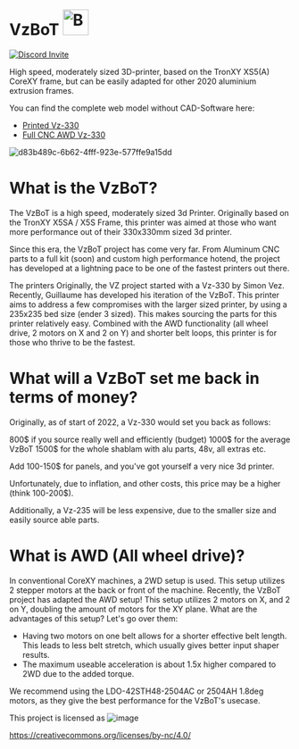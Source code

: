 # VzBoT  <a href='https://ko-fi.com/vez3d' target='_blank'><img height='46' style='border:0px;height:46px;' src='https://az743702.vo.msecnd.net/cdn/kofi3.png?v=0' border='0' alt='Buy Me a Coffee at ko-fi.com' /></a> 

[![Discord Invite](https://discordapp.com/api/guilds/829828765512106054/widget.png?style=banner2)](https://discord.gg/KWZWvCMxCq)

High speed, moderately sized 3D-printer, based on the TronXY XS5(A) CoreXY frame,
but can be easily adapted for other 2020 aluminium extrusion frames.

You can find the complete web model without CAD-Software here: 
- [Printed Vz-330](https://a360.co/3WUXJGZ)  
- [Full CNC AWD Vz-330](https://a360.co/3Q0ueRY)

![d83b489c-6b62-4fff-923e-577ffe9a15dd](https://user-images.githubusercontent.com/37383368/148010563-464f9006-6cf8-4430-93d2-a66cc4282bac.jpg)

# What is the VzBoT?
The VzBoT is a high speed, moderately sized 3d Printer. Originally based on the TronXY X5SA / X5S Frame, this printer was aimed at those who want more performance out of their 330x330mm sized 3d printer.

Since this era, the VzBoT project has come very far. From Aluminum CNC parts to a full kit (soon) and custom high performance hotend, the project has developed at a lightning pace to be one of the fastest printers out there.

The printers
Originally, the VZ project started with a Vz-330 by Simon Vez. Recently, Guillaume has developed his iteration of the VzBoT. This printer aims to address a few compromises with the larger sized printer, by using a 235x235 bed size (ender 3 sized). This makes sourcing the parts for this printer relatively easy. Combined with the AWD functionality (all wheel drive, 2 motors on X and 2 on Y) and shorter belt loops, this printer is for those who thrive to be the fastest.

# What will a VzBoT set me back in terms of money?
Originally, as of start of 2022, a Vz-330 would set you back as follows:

800$ if you source really well and efficiently (budget)
1000$ for the average VzBoT
1500$ for the whole shablam with alu parts, 48v, all extras etc.

Add 100-150$ for panels, and you've got yourself a very nice 3d printer.

Unfortunately, due to inflation, and other costs, this price may be a higher (think 100-200$).

Additionally, a Vz-235 will be less expensive, due to the smaller size and easily source able parts.

# What is AWD (All wheel drive)?
In conventional CoreXY machines, a 2WD setup is used. This setup utilizes 2 stepper motors at the back or front of the machine. Recently, the VzBoT project has adapted the AWD setup! This setup utilizes 2 motors on X, and 2 on Y, doubling the amount of motors for the XY plane. What are the advantages of this setup? Let's go over them:

- Having two motors on one belt allows for a shorter effective belt length. This leads to less belt stretch, which usually gives better input shaper results.
- The maximum useable acceleration is about 1.5x higher compared to 2WD due to the added torque.

We recommend using the LDO-42STH48-2504AC or 2504AH 1.8deg motors, as they give the best performance for the VzBoT's usecase.


This project is licensed as
![image](https://user-images.githubusercontent.com/37383368/139769027-7267da5b-7f58-499d-96bc-e41d164a3aac.png)

https://creativecommons.org/licenses/by-nc/4.0/
